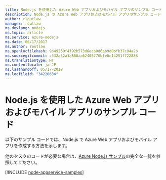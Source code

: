 ```yaml
---
title: Node.js を使用した Azure Web アプリおよびモバイル アプリのサンプル コード
description: Node.js の Azure Web アプリおよびモバイル アプリのサンプル コード
author: rloutlaw
manager: routlaw
ms.devlang: nodejs
ms.topic: article
ms.service: azure-nodejs
ms.date: 06/17/2017
ms.author: routlaw
ms.openlocfilehash: 9b49239f4f92b573d6ecb0d6ab9d0bfb37c04a2b
ms.sourcegitcommit: c332a32a1a850aa62405776bfe0e14251f722888
ms.translationtype: HT
ms.contentlocale: ja-JP
ms.lasthandoff: 05/17/2018
ms.locfileid: "34220634"
---
```

# <a name="azure-web-and-mobile-apps-with-nodejs-code-samples"></a>Node.js を使用した Azure Web アプリおよびモバイル アプリのサンプル コード

以下のサンプル コードでは、Node.js で Azure Web アプリおよびモバイル アプリを作成する方法を示します。

他のタスクのコードが必要な場合は、[Azure Node.js サンプル](https://azure.microsoft.com/resources/samples/?term=nodejs)の完全な一覧を参照してください。

[!INCLUDE [node-appservice-samples](../docs-ref-conceptual/includes/appservice-samples.md)]
